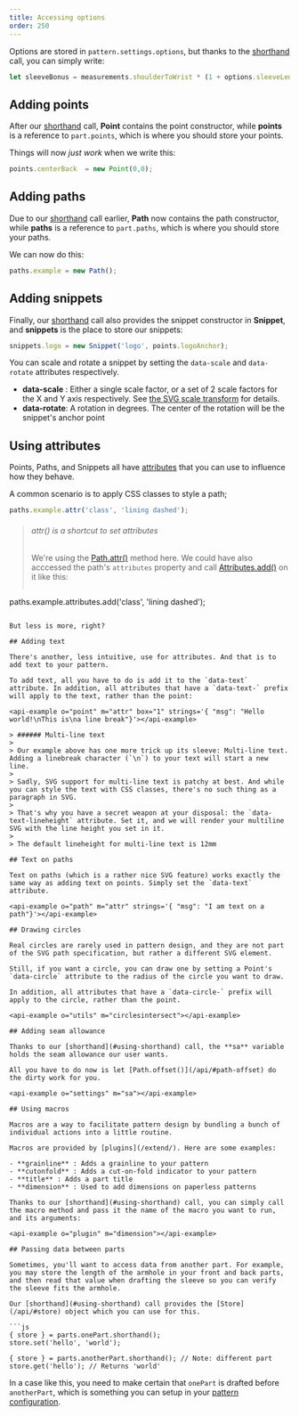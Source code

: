 ```yaml
---
title: Accessing options
order: 250
---
```


Options are stored in `pattern.settings.options`, but thanks to the [shorthand](/concepts/shorthand) call, you can simply write:

```js
let sleeveBonus = measurements.shoulderToWrist * (1 + options.sleeveLengthBonus);
```

## Adding points

After our [shorthand](#using-shorthand) call, **Point** contains the point constructor, while **points** is a reference to `part.points`, which is where you should store your points.

Things will now *just work* when we write this:

```js
points.centerBack  = new Point(0,0);
```

## Adding paths

Due to our [shorthand](#using-shorthand) call earlier, **Path** now contains the path constructor, while **paths** is a reference to `part.paths`, which is where you should store your paths.

We can now do this:

```js
paths.example = new Path();
```

## Adding snippets

Finally, our [shorthand](#using-shorthand) call also provides the snippet constructor in **Snippet**, and **snippets** is the place to store our snippets:

```js
snippets.logo = new Snippet('logo', points.logoAnchor);
```

You can scale and rotate a snippet by setting the `data-scale` and `data-rotate` attributes respectively.

- **data-scale** : Either a single scale factor, or a set of 2 scale factors for the X and Y axis respectively. See [the SVG scale transform](https://developer.mozilla.org/en-US/docs/Web/SVG/Attribute/transform#Scale) for details.
- **data-rotate**: A rotation in degrees. The center of the rotation will be the snippet's anchor point

## Using attributes

Points, Paths, and Snippets all have [attributes](/api/#attributes) that you can use to influence how they behave.

A common scenario is to apply CSS classes to style a path;

```js
paths.example.attr('class', 'lining dashed');
```

> ###### attr() is a shortcut to set attributes
> 
> We're using the [Path.attr()](/api/#path-attr) method here. We could have also acccessed the path's `attributes` property and call [Attributes.add()](/api/#attributes-add) on it like this:
> 
> ```js
paths.example.attributes.add('class', 'lining dashed');
```

But less is more, right?

## Adding text

There's another, less intuitive, use for attributes. And that is to add text to your pattern.

To add text, all you have to do is add it to the `data-text` attribute. In addition, all attributes that have a `data-text-` prefix will apply to the text, rather than the point:

<api-example o="point" m="attr" box="1" strings='{ "msg": "Hello world!\nThis is\na line break"}'></api-example>

> ###### Multi-line text
> 
> Our example above has one more trick up its sleeve: Multi-line text. Adding a linebreak character (`\n`) to your text will start a new line.
> 
> Sadly, SVG support for multi-line text is patchy at best. And while you can style the text with CSS classes, there's no such thing as a paragraph in SVG.
> 
> That's why you have a secret weapon at your disposal: the `data-text-lineheight` attribute. Set it, and we will render your multiline SVG with the line height you set in it.
> 
> The default lineheight for multi-line text is 12mm

## Text on paths

Text on paths (which is a rather nice SVG feature) works exactly the same way as adding text on points. Simply set the `data-text` attribute.

<api-example o="path" m="attr" strings='{ "msg": "I am text on a path"}'></api-example>

## Drawing circles

Real circles are rarely used in pattern design, and they are not part of the SVG path specification, but rather a different SVG element.

Still, if you want a circle, you can draw one by setting a Point's `data-circle` attribute to the radius of the circle you want to draw.

In addition, all attributes that have a `data-circle-` prefix will apply to the circle, rather than the point.

<api-example o="utils" m="circlesintersect"></api-example>

## Adding seam allowance

Thanks to our [shorthand](#using-shorthand) call, the **sa** variable holds the seam allowance our user wants.

All you have to do now is let [Path.offset()](/api/#path-offset) do the dirty work for you.

<api-example o="settings" m="sa"></api-example>

## Using macros

Macros are a way to facilitate pattern design by bundling a bunch of individual actions into a little routine.

Macros are provided by [plugins](/extend/). Here are some examples:

- **grainline** : Adds a grainline to your pattern
- **cutonfold** : Adds a cut-on-fold indicator to your pattern
- **title** : Adds a part title
- **dimension** : Used to add dimensions on paperless patterns

Thanks to our [shorthand](#using-shorthand) call, you can simply call the macro method and pass it the name of the macro you want to run, and its arguments:

<api-example o="plugin" m="dimension"></api-example>

## Passing data between parts

Sometimes, you'll want to access data from another part. For example, you may store the length of the armhole in your front and back parts, and then read that value when drafting the sleeve so you can verify the sleeve fits the armhole.

Our [shorthand](#using-shorthand) call provides the [Store](/api/#store) object which you can use for this.

```js
{ store } = parts.onePart.shorthand();
store.set('hello', 'world');

{ store } = parts.anotherPart.shorthand(); // Note: different part
store.get('hello'); // Returns 'world'
```

In a case like this, you need to make certain that `onePart` is drafted before `anotherPart`, which is something you can setup in your [pattern configuration](/config/).